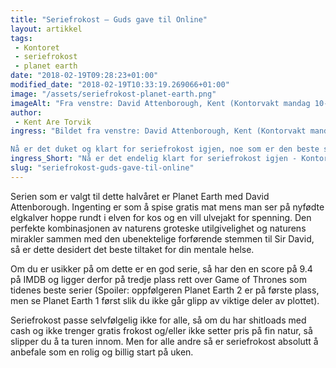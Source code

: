 ```yaml
---
title: "Seriefrokost – Guds gave til Online"
layout: artikkel 
tags: 
 - Kontoret
 - seriefrokost
 - planet earth
date: "2018-02-19T09:28:23+01:00"
modified_date: "2018-02-19T10:33:19.269066+01:00"
image: "/assets/seriefrokost-planet-earth.png"
imageAlt: "Fra venstre: David Attenborough, Kent (Kontorvakt mandag 10-11) , Marius (Kontorvakt mandag 11-12)"
author:
 - Kent Are Torvik
ingress: "Bildet fra venstre: David Attenborough, Kent (Kontorvakt mandag 10-11) , Marius (Kontorvakt mandag 11-12)

Nå er det duket og klart for seriefrokost igjen, noe som er den beste starten på uken noen som helst oppegående mennesker kan få."
ingress_Short: "Nå er det endelig klart for seriefrokost igjen - Kontorvakten er på plass."
slug: "seriefrokost-guds-gave-til-online"
---
```

Serien som er valgt til dette halvåret er Planet Earth med David Attenborough. Ingenting er som å spise gratis mat mens man ser på nyfødte elgkalver hoppe rundt i elven for kos og en vill ulvejakt for spenning. Den perfekte kombinasjonen av naturens groteske utilgivelighet og naturens mirakler sammen med den ubenektelige forførende stemmen til Sir David, så er dette desidert det beste tiltaket for din mentale helse. 

Om du er usikker på om dette er en god serie, så har den en score på 9.4 på IMDB og ligger derfor på tredje plass rett over Game of Thrones som tidenes beste serier (Spoiler: oppfølgeren Planet Earth 2 er på første plass, men se Planet Earth 1 først slik du ikke går glipp av viktige deler av plottet).  

Seriefrokost passe selvfølgelig ikke for alle, så om du har shitloads med cash og ikke trenger gratis frokost og/eller ikke setter pris på fin natur, så slipper du å ta turen innom. Men for alle andre så er seriefrokost absolutt å anbefale som en rolig og billig start på uken.
